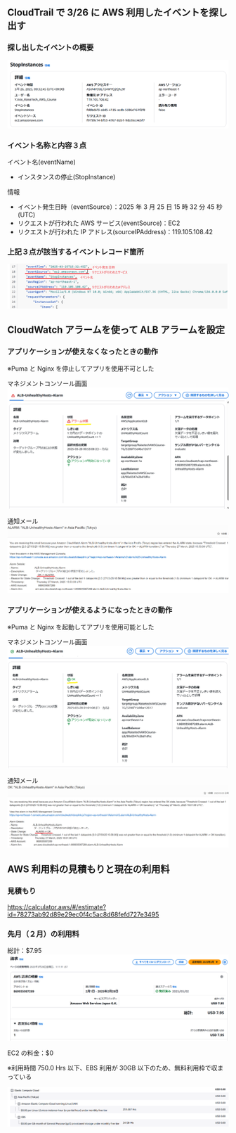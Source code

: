 ## CloudTrail で 3/26 に AWS 利用したイベントを探し出す

### 探し出したイベントの概要

![概要](images/lecture06/CloudTrail_StopInstance.png)

### イベント名称と内容３点

イベント名(eventName)

- インスタンスの停止(StopInstance)

情報

- イベント発生日時（eventSource）：2025 年 3 月 25 日 15 時 32 分 45 秒(UTC)
- リクエストが行われた AWS サービス(eventSource)：EC2
- リクエストが行われた IP アドレス(sourceIPAddress)：119.105.108.42

### 上記３点が該当するイベントレコード箇所

![イベントレコード](images/lecture06/CloudTrail_EventRecord.png)

## CloudWatch アラームを使って ALB アラームを設定

### アプリケーションが使えなくなったときの動作

※Puma と Nginx を停止してアプリを使用不可とした

マネジメントコンソール画面
![ALB-Alarm](images/lecture06/ALB-Alarm.png)

通知メール
![ALB-Alarm-Mail](images/lecture06/ALB-Alarm-Mail.png)

### アプリケーションが使えるようになったときの動作

※Puma と Nginx を起動してアプリを使用可能とした

マネジメントコンソール画面
![ALB-OK](images/lecture06/ALB-OK.png)

通知メール
![ALB-OK-Mail](images/lecture06/ALB-OK-Mail.png)

## AWS 利用料の見積もりと現在の利用料

### 見積もり

https://calculator.aws/#/estimate?id=78273ab92d89e29ec0f4c5ac8d68fefd727e3495

### 先月（２月）の利用料

総計：$7.95
![Billing-Summary](images/lecture06/Billing_Summary.png)

EC2 の料金：$0

※利用時間 750.0 Hrs 以下、EBS 利用が 30GB 以下のため、無料利用枠で収まっている

![Billing-EC2](images/lecture06/Billing_EC2.png)
